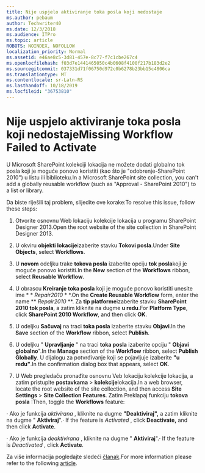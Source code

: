 ```yaml
---
title: Nije uspjelo aktiviranje toka posla koji nedostaje
ms.author: pebaum
author: Techwriter40
ms.date: 12/3/2018
ms.audience: ITPro
ms.topic: article
ROBOTS: NOINDEX, NOFOLLOW
localization_priority: Normal
ms.assetid: e46ae8c5-3d81-457e-8c77-f7c1cbe267c4
ms.openlocfilehash: f03d7e1441465050c4b0608f4100f217b183d2e2
ms.sourcegitcommit: 037331d71f06750d972c0b6278b23bb15c4806ca
ms.translationtype: MT
ms.contentlocale: sr-Latn-RS
ms.lasthandoff: 10/18/2019
ms.locfileid: "36753810"
---
```

# <a name="missing-workflow-failed-to-activate"></a><span data-ttu-id="c330c-102">Nije uspjelo aktiviranje toka posla koji nedostaje</span><span class="sxs-lookup"><span data-stu-id="c330c-102">Missing Workflow Failed to Activate</span></span>

<span data-ttu-id="c330c-103">U Microsoft SharePoint kolekciji lokacija ne možete dodati globalno tok posla koji je moguće ponovo koristiti (kao što je "odobrenje-SharePoint 2010") u listu ili biblioteku.</span><span class="sxs-lookup"><span data-stu-id="c330c-103">In a Microsoft SharePoint site collection, you can't add a globally reusable workflow (such as "Approval - SharePoint 2010") to a list or library.</span></span>
  
<span data-ttu-id="c330c-104">Da biste riješili taj problem, slijedite ove korake:</span><span class="sxs-lookup"><span data-stu-id="c330c-104">To resolve this issue, follow these steps:</span></span> 
  
1. <span data-ttu-id="c330c-105">Otvorite osnovnu Web lokaciju kolekcije lokacija u programu SharePoint Designer 2013.</span><span class="sxs-lookup"><span data-stu-id="c330c-105">Open the root website of the site collection in SharePoint Designer 2013.</span></span>
  
2. <span data-ttu-id="c330c-106">U okviru **objekti lokacije**izaberite stavku **Tokovi posla**.</span><span class="sxs-lookup"><span data-stu-id="c330c-106">Under **Site Objects**, select **Workflows**.</span></span> 
  
3. <span data-ttu-id="c330c-107">U **novom** odeljku trake **tokova posla** izaberite opciju **tok posla**koji je moguće ponovo koristiti.</span><span class="sxs-lookup"><span data-stu-id="c330c-107">In the **New** section of the **Workflows** ribbon, select **Reusable Workflow**.</span></span> 
  
4. <span data-ttu-id="c330c-108">U obrascu **Kreiranje toka posla** koji je moguće ponovo koristiti unesite ime \* \* *Repair2010* \* \*.</span><span class="sxs-lookup"><span data-stu-id="c330c-108">On the **Create Reusable Workflow** form, enter the name \*\* *Repair2010* \*\*.</span></span> <span data-ttu-id="c330c-109">Za **tip platforme**izaberite stavku **SharePoint 2010 tok posla**, a zatim kliknite na dugme **u redu**.</span><span class="sxs-lookup"><span data-stu-id="c330c-109">For **Platform Type**, click **SharePoint 2010 Workflow**, and then click **OK**.</span></span> 
  
1. <span data-ttu-id="c330c-110">U odeljku **Sačuvaj** na traci **toka posla** izaberite stavku **Objavi**.</span><span class="sxs-lookup"><span data-stu-id="c330c-110">In the **Save** section of the **Workflow** ribbon, select **Publish**.</span></span> 
  
2. <span data-ttu-id="c330c-111">U odeljku " **Upravljanje** " na traci **toka posla** izaberite opciju " **Objavi globalno**".</span><span class="sxs-lookup"><span data-stu-id="c330c-111">In the **Manage** section of the **Workflow** ribbon, select **Publish Globally**.</span></span> <span data-ttu-id="c330c-112">U dijalogu za potvrđivanje koji se pojavljuje izaberite **"u redu"**.</span><span class="sxs-lookup"><span data-stu-id="c330c-112">In the confirmation dialog box that appears, select **OK**.</span></span> 
  
3. <span data-ttu-id="c330c-113">U Web pregledaču pronađite osnovnu Veb lokaciju kolekcije lokacija, a zatim pristupite **postavkama** \> **kolekcije**lokacija.</span><span class="sxs-lookup"><span data-stu-id="c330c-113">In a web browser, locate the root website of the site collection, and then access **Site Settings** \> **Site Collection Features**.</span></span> <span data-ttu-id="c330c-114">Zatim Preklapaj funkciju **tokova posla** :</span><span class="sxs-lookup"><span data-stu-id="c330c-114">Then, toggle the **Workflows** feature:</span></span> 
  
<span data-ttu-id="c330c-115">· Ako je funkcija *aktivirana* , kliknite na dugme **"Deaktiviraj",** a zatim kliknite na dugme " **Aktiviraj**".</span><span class="sxs-lookup"><span data-stu-id="c330c-115">· If the feature is  *Activated*  , click **Deactivate,** and then click **Activate**.</span></span> 
  
<span data-ttu-id="c330c-116">· Ako je funkcija *deaktivirana* , kliknite na dugme " **Aktiviraj**".</span><span class="sxs-lookup"><span data-stu-id="c330c-116">· If the feature is  *Deactivated*  , click **Activate**.</span></span> 
  
<span data-ttu-id="c330c-117">Za više informacija pogledajte sledeći [članak](https://go.microsoft.com/fwlink/?linkid=2047770&amp;clcid=0x409).</span><span class="sxs-lookup"><span data-stu-id="c330c-117">For more information please refer to the following [article](https://go.microsoft.com/fwlink/?linkid=2047770&amp;clcid=0x409).</span></span>
  

